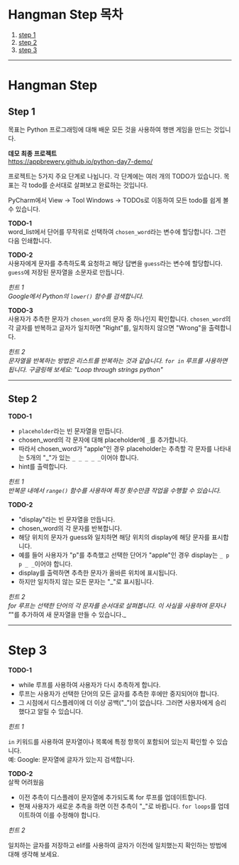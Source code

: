 # Hangman Step 목차
1. [step 1](#step-1)
2. [step 2](#step-2)
3. [step 3](#step-3)
---

# Hangman Step
## Step 1
목표는 Python 프로그래밍에 대해 배운 모든 것을 사용하여 행맨 게임을 만드는 것입니다.

**데모 최종 프로젝트** <br>
https://appbrewery.github.io/python-day7-demo/ <br>

프로젝트는 5가지 주요 단계로 나뉩니다. 각 단계에는 여러 개의 TODO가 있습니다. 목표는 각 todo를 순서대로 살펴보고 완료하는 것입니다. <br>

PyCharm에서 View -> Tool Windows -> TODOs로 이동하여 모든 todo를 쉽게 볼 수 있습니다. <br>

**TODO-1** <br>
word_list에서 단어를 무작위로 선택하여 `chosen_word`라는 변수에 할당합니다. 그런 다음 인쇄합니다.

**TODO-2** <br>
사용자에게 문자를 추측하도록 요청하고 해당 답변을 `guess`라는 변수에 할당합니다. `guess`에 저장된 문자열을 소문자로 만듭니다.

_힌트 1_ <br>
_Google에서 Python의 `lower()` 함수를 검색합니다._

**TODO-3** <br>
사용자가 추측한 문자가 `chosen_word`의 문자 중 하나인지 확인합니다. `chosen_word`의 각 글자를 반복하고 글자가 일치하면 "Right"를, 일치하지 않으면 "Wrong"을 출력합니다.

_힌트 2_ <br>
_문자열을 반복하는 방법은 리스트를 반복하는 것과 같습니다. `for in` 루프를 사용하면 됩니다. 구글링해 보세요: "Loop through strings python"_

---

## Step 2
**TODO-1** <br>
- `placeholder`라는 빈 문자열을 만듭니다.
- chosen_word의 각 문자에 대해 placeholder에 `_`를 추가합니다.
- 따라서 chosen_word가 "apple"인 경우 placeholder는 추측할 각 문자를 나타내는 5개의 "_"가 있는 `_ _ _ _ _`이어야 합니다.
- hint를 출력합니다.

_힌트 1_ <br>
_반복문 내에서 `range()` 함수를 사용하여 특정 횟수만큼 작업을 수행할 수 있습니다._


**TODO-2** <br>
- "display"라는 빈 문자열을 만듭니다.
- chosen_word의 각 문자를 반복합니다.
- 해당 위치의 문자가 guess와 일치하면 해당 위치의 display에 해당 문자를 표시합니다.
- 예를 들어 사용자가 "p"를 추측했고 선택한 단어가 "apple"인 경우 display는 `_ p p _ _`이어야 합니다.
- display를 출력하면 추측한 문자가 올바른 위치에 표시됩니다.
- 하지만 일치하지 않는 모든 문자는 "_"로 표시됩니다.

_힌트 2_ <br>
_for 루프는 선택한 단어의 각 문자를 순서대로 살펴봅니다. 이 사실을 사용하여 문자나 "_"를 추가하여 새 문자열을 만들 수 있습니다._


---
# Step 3
**TODO-1** <br>
- while 루프를 사용하여 사용자가 다시 추측하게 합니다.
- 루프는 사용자가 선택한 단어의 모든 글자를 추측한 후에만 중지되어야 합니다.
- 그 시점에서 디스플레이에 더 이상 공백("_")이 없습니다. 그러면 사용자에게 승리했다고 알릴 수 있습니다.

_힌트 1_

`in` 키워드를 사용하여 문자열이나 목록에 특정 항목이 포함되어 있는지 확인할 수 있습니다. <br>
예: Google: 문자열에 글자가 있는지 검색합니다. <br>

**TODO-2** <br>
살짝 어려웠음 <br>
- 이전 추측이 디스플레이 문자열에 추가되도록 for 루프를 업데이트합니다.
- 현재 사용자가 새로운 추측을 하면 이전 추측이 "_"로 바뀝니다. `for loops`를 업데이트하여 이를 수정해야 합니다.

_힌트 2_

일치하는 글자를 저장하고 elif를 사용하여 글자가 이전에 일치했는지 확인하는 방법에 대해 생각해 보세요.